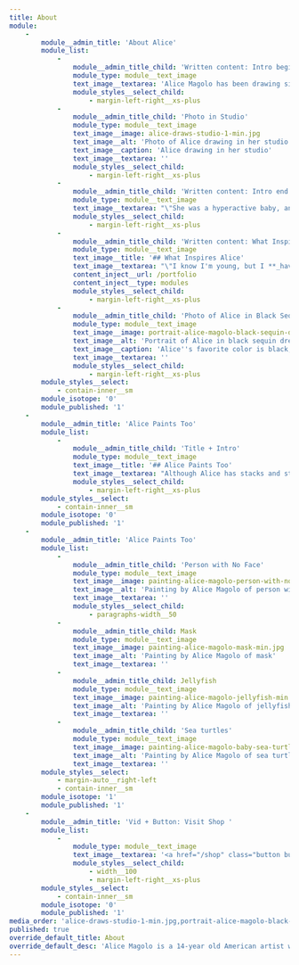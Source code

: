```yaml
---
title: About
module:
    -
        module__admin_title: 'About Alice'
        module_list:
            -
                module__admin_title_child: 'Written content: Intro beginning'
                module_type: module__text_image
                text_image__textarea: 'Alice Magolo has been drawing since she was a baby &mdash; with her first drawing in crayon on a wall, her mother recalls.'
                module_styles__select_child:
                    - margin-left-right__xs-plus
            -
                module__admin_title_child: 'Photo in Studio'
                module_type: module__text_image
                text_image__image: alice-draws-studio-1-min.jpg
                text_image__alt: 'Photo of Alice drawing in her studio'
                text_image__caption: 'Alice drawing in her studio'
                text_image__textarea: ''
                module_styles__select_child:
                    - margin-left-right__xs-plus
            -
                module__admin_title_child: 'Written content: Intro end'
                module_type: module__text_image
                text_image__textarea: "\"She was a hyperactive baby, and I was trying to figure out how I could help her. We could not afford music or art lessons. So, I bought her **crayons, markers and paper**. That really helped calm her down,\" says her mother AJ.\r\n\r\n\"I taught her how to color,\" says her older sister Lorraine. \r\n\r\n\"I would drive Lorraine crazy because I would color outside of the lines,\" laughs Alice, \"She taught me to meticulously color inside the lines.\"\r\n\r\n\"Alice is a self-taught artist, and she's developed her ability over many years,\" continues AJ. \"How we have supported her, and how she's been able to develop as an artist I hope is inspiring to other young ones and their parents - especially those in low income households.\" "
                module_styles__select_child:
                    - margin-left-right__xs-plus
            -
                module__admin_title_child: 'Written content: What Inspires Alice'
                module_type: module__text_image
                text_image__title: '## What Inspires Alice'
                text_image__textarea: "\"I know I'm young, but I **_have_** been drawing my **whole life**. I draw every day, and I can see how I continue to get better. As far as inspiration, there are a few things that inspire me,\"  Alice explains.\r\n\r\nMore content..."
                content_inject__url: /portfolio
                content_inject__type: modules
                module_styles__select_child:
                    - margin-left-right__xs-plus
            -
                module__admin_title_child: 'Photo of Alice in Black Sequin Dress'
                module_type: module__text_image
                text_image__image: portrait-alice-magolo-black-sequin-dress-1-min.jpg
                text_image__alt: 'Portrait of Alice in black sequin dress'
                text_image__caption: 'Alice''s favorite color is black, and she always wears her glasses'
                text_image__textarea: ''
                module_styles__select_child:
                    - margin-left-right__xs-plus
        module_styles__select:
            - contain-inner__sm
        module_isotope: '0'
        module_published: '1'
    -
        module__admin_title: 'Alice Paints Too'
        module_list:
            -
                module__admin_title_child: 'Title + Intro'
                module_type: module__text_image
                text_image__title: '## Alice Paints Too'
                text_image__textarea: "Although Alice has stacks and stacks of sketchbooks, she has created a few paintings as well.\r\n\r\nHere are a few... "
                module_styles__select_child:
                    - margin-left-right__xs-plus
        module_styles__select:
            - contain-inner__sm
        module_isotope: '0'
        module_published: '1'
    -
        module__admin_title: 'Alice Paints Too'
        module_list:
            -
                module__admin_title_child: 'Person with No Face'
                module_type: module__text_image
                text_image__image: painting-alice-magolo-person-with-no-face-min.jpg
                text_image__alt: 'Painting by Alice Magolo of person with no face'
                text_image__textarea: ''
                module_styles__select_child:
                    - paragraphs-width__50
            -
                module__admin_title_child: Mask
                module_type: module__text_image
                text_image__image: painting-alice-magolo-mask-min.jpg
                text_image__alt: 'Painting by Alice Magolo of mask'
                text_image__textarea: ''
            -
                module__admin_title_child: Jellyfish
                module_type: module__text_image
                text_image__image: painting-alice-magolo-jellyfish-min.jpg
                text_image__alt: 'Painting by Alice Magolo of jellyfish'
                text_image__textarea: ''
            -
                module__admin_title_child: 'Sea turtles'
                module_type: module__text_image
                text_image__image: painting-alice-magolo-baby-sea-turtles-min.jpg
                text_image__alt: 'Painting by Alice Magolo of sea turtles'
                text_image__textarea: ''
        module_styles__select:
            - margin-auto__right-left
            - contain-inner__sm
        module_isotope: '1'
        module_published: '1'
    -
        module__admin_title: 'Vid + Button: Visit Shop '
        module_list:
            -
                module_type: module__text_image
                text_image__textarea: '<a href="/shop" class="button button__md button__full-width button__center">Visit Shop</a>'
                module_styles__select_child:
                    - width__100
                    - margin-left-right__xs-plus
        module_styles__select:
            - contain-inner__sm
        module_isotope: '0'
        module_published: '1'
media_order: 'alice-draws-studio-1-min.jpg,portrait-alice-magolo-black-sequin-dress-1-min.jpg,painting-alice-magolo-baby-sea-turtles-min.jpg,painting-alice-magolo-jellyfish-min.jpg,painting-alice-magolo-mask-min.jpg,painting-alice-magolo-person-with-no-face-min.jpg'
published: true
override_default_title: About
override_default_desc: 'Alice Magolo is a 14-year old American artist who has been drawing since she was two years old. A bit self-critical and a stickler for fine lines, learn more about her...'
---
```


